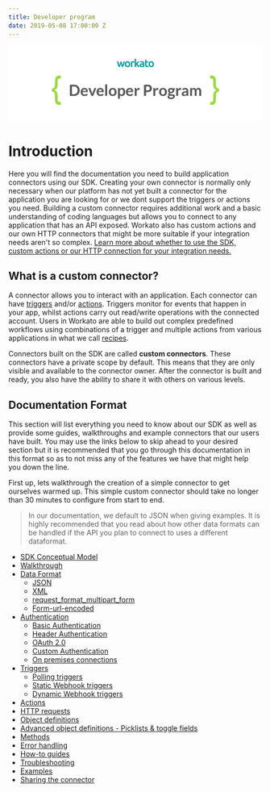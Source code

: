 ```yaml
---
title: Developer program
date: 2019-05-08 17:00:00 Z
---
```


[![Workato](/assets/images/workato_developer_program.png)](https://www.workato.com)

# Introduction

Here you will find the documentation you need to build application connectors using our SDK. Creating your own connector is normally only necessary when our platform has not yet built a connector for the application you are looking for or we dont support the triggers or actions you need. Building a custom connector requires additional work and a basic understanding of coding languages but allows you to connect to any application that has an API exposed. Workato also has custom actions and our own HTTP connectors that might be more suitable if your integration needs aren't so complex. [Learn more about whether to use the SDK, custom actions or our HTTP connection for your integration needs.](/developing-connectors.md)

## What is a custom connector?

A connector allows you to interact with an application. Each connector can have [triggers](/recipes/triggers.md) and/or [actions](/recipes/actions.md). Triggers monitor for events that happen in your app, whilst actions carry out read/write operations with the connected account. Users in Workato are able to build out complex predefined workflows using combinations of a trigger and multiple actions from various applications in what we call [recipes](/workato-concepts.md#recipes).

Connectors built on the SDK are called **custom connectors**. These connectors have a private scope by default. This means that they are only visible and available to the connector owner. After the connector is built and ready, you also have the ability to share it with others on various levels.

## Documentation Format
This section will list everything you need to know about our SDK as well as provide some guides, walkthroughs and example connectors that our users have built. You may use the links below to skip ahead to your desired section but it is recommended that you go through this documentation in this format so as to not miss any of the features we have that might help you down the line.

First up, lets walkthrough the creation of a simple connector to get ourselves warmed up. This simple custom connector should take no longer than 30 minutes to configure from start to end.

> In our documentation, we default to JSON when giving examples. It is highly recommended that you read about how other data formats can be handled if the API you plan to connect to uses a different dataformat.

* [SDK Conceptual Model]()
* [Walkthrough]()
* [Data Format]()
  * [JSON]()
  * [XML]()
  * [request_format_multipart_form]()
  * [Form-url-encoded]()
* [Authentication]()
  * [Basic Authentication]()
  * [Header Authentication]()
  * [OAuth 2.0]()
  * [Custom Authentication]()
  * [On premises connections]()
* [Triggers]()
  * [Polling triggers]()
  * [Static Webhook triggers]()
  * [Dynamic Webhook triggers]()  
* [Actions]()
* [HTTP requests]()
* [Object definitions]()
* [Advanced object definitions - Picklists & toggle fields]()
* [Methods]()
* [Error handling]()
* [How-to guides]()
* [Troubleshooting]()
* [Examples]()
* [Sharing the connector]()
